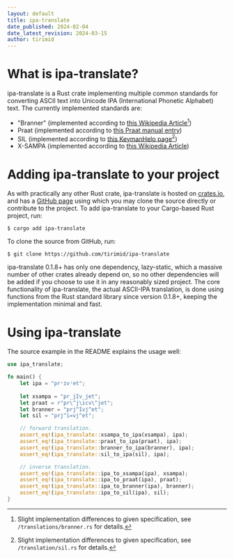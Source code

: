 ```yaml
---
layout: default
title: ipa-translate
date_published: 2024-02-04
date_latest_revision: 2024-03-15
author: tirimid
---
```


# What is ipa-translate?

ipa-translate is a Rust crate implementing multiple common standards for
converting ASCII text into Unicode IPA (International Phonetic Alphabet) text.
The currently implemented standards are:

* "Branner" (implemented according to [this Wikipedia Article](https://en.wikipedia.org/wiki/Comparison_of_ASCII_encodings_of_the_International_Phonetic_Alphabet)[^1])
* Praat (implemented according to [this Praat manual entry](https://www.fon.hum.uva.nl/praat/manual/Phonetic_symbols.html))
* SIL (implemented according to [this KeymanHelp page](https://help.keyman.com/keyboard/sil_ipa/1.8.6/sil_ipa)[^2])
* X-SAMPA (implemented according to [this Wikipedia Article](https://en.wikipedia.org/wiki/X-SAMPA))

[^1]: Slight implementation differences to given specification, see
      `/translations/branner.rs` for details.

[^2]: Slight implementation differences to given specification, see
      `/translation/sil.rs` for details.

# Adding ipa-translate to your project

As with practically any other Rust crate, ipa-translate is hosted on [crates.io](https://crates.io/crates/ipa-translate),
and has a [GitHub page](https://github.com/tirimid/ipa-translate) using which
you may clone the source directly or contribute to the project. To add
ipa-translate to your Cargo-based Rust project, run:

```
$ cargo add ipa-translate
```

To clone the source from GitHub, run:

```
$ git clone https://github.com/tirimid/ipa-translate
```

ipa-translate 0.1.8+ has only one dependency, lazy-static, which a massive
number of other crates already depend on, so no other dependencies will be added
if you choose to use it in any reasonably sized project. The core functionality
of ipa-translate, the actual ASCII-IPA translation, is done using functions from
the Rust standard library since version 0.1.8+, keeping the implementation
minimal and fast.

# Using ipa-translate

The source example in the README explains the usage well:

```rs
use ipa_translate;

fn main() {
    let ipa = "prʲɪvʲet";
    
    let xsampa = "pr_jIv_jet";
    let praat = r"pr\^j\icv\^jet";
    let branner = "prj^Ivj^et";
    let sil = "prj^i=vj^et";

    // forward translation.
    assert_eq!(ipa_translate::xsampa_to_ipa(xsampa), ipa);
    assert_eq!(ipa_translate::praat_to_ipa(praat), ipa);
    assert_eq!(ipa_translate::branner_to_ipa(branner), ipa);
    assert_eq!(ipa_translate::sil_to_ipa(sil), ipa);

    // inverse translation.
    assert_eq!(ipa_translate::ipa_to_xsampa(ipa), xsampa);
    assert_eq!(ipa_translate::ipa_to_praat(ipa), praat);
    assert_eq!(ipa_translate::ipa_to_branner(ipa), branner);
    assert_eq!(ipa_translate::ipa_to_sil(ipa), sil);
}
```
